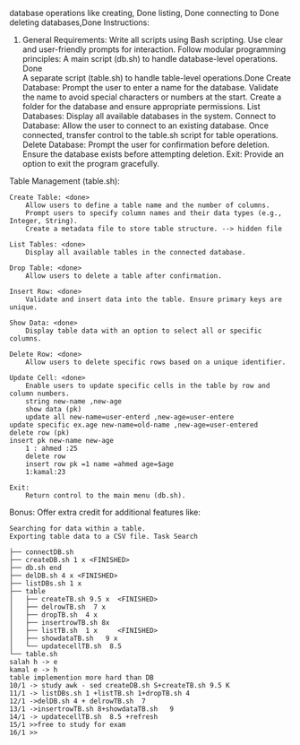 database operations like 
creating, Done 
listing, Done 
connecting to  Done 
deleting databases,Done 
Instructions: 
1. General Requirements: 
Write all scripts using Bash scripting.
Use clear and user-friendly prompts for interaction. 
Follow modular programming principles:
A main script (db.sh) to handle database-level operations. Done  
A separate script (table.sh) to handle table-level operations.Done 
Create Database: <done> 
        Prompt the user to enter a name for the database. 
        Validate the name to avoid special characters or numbers at the start. 
        Create a folder for the database and ensure appropriate permissions. 
List Databases:<done> 
        Display all available databases in the system. 
Connect to Database:<done> 
        Allow the user to connect to an existing database. 
        Once connected, transfer control to the table.sh script for table operations. 
Delete Database:<done> 
        Prompt the user for confirmation before deletion. 
        Ensure the database exists before attempting deletion. 
Exit: 
Provide an option to exit the program gracefully. 
 
Table Management (table.sh): 
 
    Create Table: <done>
        Allow users to define a table name and the number of columns. 
        Prompt users to specify column names and their data types (e.g., Integer, String). 
        Create a metadata file to store table structure. --> hidden file
        
    List Tables: <done>
        Display all available tables in the connected database.
        
    Drop Table: <done>
        Allow users to delete a table after confirmation. 
    
    Insert Row: <done> 
        Validate and insert data into the table. Ensure primary keys are unique.
        
    Show Data: <done> 
        Display table data with an option to select all or specific columns. 
        
    Delete Row: <done>
        Allow users to delete specific rows based on a unique identifier. 

    Update Cell: <done>
        Enable users to update specific cells in the table by row and column numbers.
        string new-name ,new-age 
        show data (pk)
        update all new-name=user-enterd ,new-age=user-entere
	update specific ex.age new-name=old-name ,new-age=user-entered 
	delete row (pk)
	insert pk new-name new-age
        1 : ahmed :25
        delete row 
        insert row pk =1 name =ahmed age=$age  
        1:kamal:23

    Exit: 
        Return control to the main menu (db.sh). 
 
Bonus: 
Offer extra credit for additional features like: 

    Searching for data within a table.  
    Exporting table data to a CSV file. Task Search 
    
    ├── connectDB.sh
	├── createDB.sh 1 x <FINISHED>
	├── db.sh end
	├── delDB.sh 4 x <FINISHED>
	├── listDBs.sh 1 x
	├── table
	│   ├── createTB.sh 9.5 x  <FINISHED>
	│   ├── delrowTB.sh  7 x
	│   ├── dropTB.sh  4 x  
	│   ├── insertrowTB.sh 8x
	│   ├── listTB.sh  1 x     <FINISHED>
	│   ├── showdataTB.sh   9 x
	│   └── updatecellTB.sh  8.5
	└── table.sh
    salah h -> e
    kamal e -> h
    table implemention more hard than DB 
    10/1 -> study awk - sed createDB.sh S+createTB.sh 9.5 K
    11/1 -> listDBs.sh 1 +listTB.sh 1+dropTB.sh 4 
    12/1 ->delDB.sh 4 + delrowTB.sh  7
    13/1 ->insertrowTB.sh 8+showdataTB.sh   9
    14/1 -> updatecellTB.sh  8.5 +refresh
    15/1 >>free to study for exam 
    16/1 >> 
    